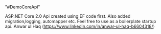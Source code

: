 "#DemoCoreApi" 

ASP.NET Core 2.0 Api created using EF code first.
Also added migration,logging, automapper etc. Feel free to use as a boilerplate startup api.
Anwar ul Haq (https://www.linkedin.com/in/anwar-ul-haq-b6604318/)
